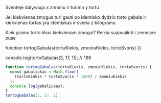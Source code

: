 Sventeje dalyvauja x zmoniu ir turima y tortu

Jei kiekvienas zmogus turi gauti po identisko dydzio torto gabala ir kiekvienas tortas yra identiskas ir sveria z kilogramu

Kiek gramu torto klius kiekvienam zmogui? Reikia suapvalinti i zemesne puse

function tortogGabalas(tortuKiekis, zmoniuKiekis, tortoSvoris) {}

console.log(tortoGabalas(3, 17, 1)); // 166

```js
function tortogGabalas(tortuKiekis, zmoniuKiekis, tortoSvoris) {
  const gabaliukas = Math.floor(
    (tortuKiekis * tortoSvoris * 1000) / zmoniuKiekis
  );
  console.log(gabaliukas);
}
tortogGabalas(3, 17, 1);
```

